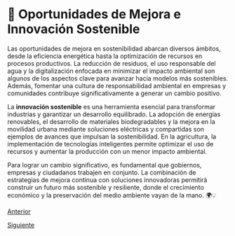 # 🌱 Oportunidades de Mejora e Innovación Sostenible  

Las oportunidades de mejora en sostenibilidad abarcan diversos ámbitos, desde la eficiencia energética hasta la optimización de recursos en procesos productivos. La reducción de residuos, el uso responsable del agua y la digitalización enfocada en minimizar el impacto ambiental son algunos de los aspectos clave para avanzar hacia modelos más sostenibles. Además, fomentar una cultura de responsabilidad ambiental en empresas y comunidades contribuye significativamente a generar un cambio positivo.  

La **innovación sostenible** es una herramienta esencial para transformar industrias y garantizar un desarrollo equilibrado. La adopción de energías renovables, el desarrollo de materiales biodegradables y la mejora en la movilidad urbana mediante soluciones eléctricas y compartidas son ejemplos de avances que impulsan la sostenibilidad. En la agricultura, la implementación de tecnologías inteligentes permite optimizar el uso de recursos y aumentar la producción con un menor impacto ambiental.  

Para lograr un cambio significativo, es fundamental que gobiernos, empresas y ciudadanos trabajen en conjunto. La combinación de estrategias de mejora continua con soluciones innovadoras permitirá construir un futuro más sostenible y resiliente, donde el crecimiento económico y la preservación del medio ambiente vayan de la mano. 🌍💡  

[Anterior](2.1.2.digitalizacion_mitigacion_impactos.md)

[Siguiente](3.retos_ambientales_sociales_sector_productivo.md)
